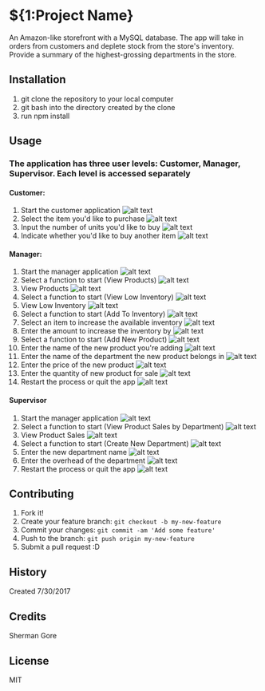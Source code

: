 # ${1:Project Name}
An Amazon-like storefront with a MySQL database.  The app will take in orders from customers and deplete stock from the store's inventory.  Provide a summary of the highest-grossing departments in the store.
## Installation
1) git clone the repository to your local computer
2) git bash into the directory created by the clone
3) run npm install

## Usage
### The application has three user levels: Customer, Manager, Supervisor.  Each level is accessed separately
#### Customer:
1) Start the customer application
![alt text](https://s3.amazonaws.com/bamazon-screenshots/Customer_1.PNG "Starting the customer app")
2) Select the item you'd like to purchase
![alt text](https://s3.amazonaws.com/bamazon-screenshots/Customer_2.PNG "Select an item")
3) Input the number of units you'd like to buy
![alt text](https://s3.amazonaws.com/bamazon-screenshots/Customer_3.PNG "Select the quantity")
4) Indicate whether you'd like to buy another item
![alt text](https://s3.amazonaws.com/bamazon-screenshots/Customer_4.PNG "Buy another?")

#### Manager:
1) Start the manager application
![alt text](https://s3.amazonaws.com/bamazon-screenshots/Manager_1a.PNG "Starting the manager app")
2) Select a function to start (View Products)
![alt text](https://s3.amazonaws.com/bamazon-screenshots/Manager_1.PNG "Select a function (view products)")
3) View Products
![alt text](https://s3.amazonaws.com/bamazon-screenshots/Manager_2.PNG "View products")
4) Select a function to start (View Low Inventory)
![alt text](https://s3.amazonaws.com/bamazon-screenshots/Manager_3.png "Select a function (view low inventory)")
5) View Low Inventory
![alt text](https://s3.amazonaws.com/bamazon-screenshots/Manager_4.png "View low inventory")
6) Select a function to start (Add To Inventory)
![alt text](https://s3.amazonaws.com/bamazon-screenshots/Manager_5.png "Select a function (add to inventory)")
7) Select an item to increase the available inventory
![alt text](https://s3.amazonaws.com/bamazon-screenshots/Manager_6.png "Select an item")
8) Enter the amount to increase the inventory by
![alt text](https://s3.amazonaws.com/bamazon-screenshots/Manager_7.png "Enter an amount")
9) Select a function to start (Add New Product)
![alt text](https://s3.amazonaws.com/bamazon-screenshots/Manager_8.png "Select a function (add new product)")
10) Enter the name of the new product you're adding
![alt text](https://s3.amazonaws.com/bamazon-screenshots/Manager_9.png "Enter product name")
11) Enter the name of the department the new product belongs in
![alt text](https://s3.amazonaws.com/bamazon-screenshots/Manager_10.png "Enter department name")
12) Enter the price of the new product
![alt text](https://s3.amazonaws.com/bamazon-screenshots/Manager_11.png "Enter the price")
13) Enter the quantity of new product for sale
![alt text](https://s3.amazonaws.com/bamazon-screenshots/Manager_12.png "Enter the quantity")
14) Restart the process or quit the app
![alt text](https://s3.amazonaws.com/bamazon-screenshots/Manager_13.png "Restart or quit")

#### Supervisor
1) Start the manager application
![alt text](https://s3.amazonaws.com/bamazon-screenshots/Supervisor_1.PNG "Starting the supervisor app")
2) Select a function to start (View Product Sales by Department)
![alt text](https://s3.amazonaws.com/bamazon-screenshots/Supervisor_2.PNG "View product sales")
3) View Product Sales
![alt text](https://s3.amazonaws.com/bamazon-screenshots/Supervisor_3.PNG "View results")
4) Select a function to start (Create New Department)
![alt text](https://s3.amazonaws.com/bamazon-screenshots/Supervisor_4.PNG "Create new department")
5) Enter the new department name
![alt text](https://s3.amazonaws.com/bamazon-screenshots/Supervisor_6.PNG "Enter name")
6) Enter the overhead of the department
![alt text](https://s3.amazonaws.com/bamazon-screenshots/Supervisor_7.PNG "Enter overhead amount")
7) Restart the process or quit the app
![alt text](https://s3.amazonaws.com/bamazon-screenshots/Supervisor_8.png "Restart or quit")





## Contributing
1. Fork it!
2. Create your feature branch: `git checkout -b my-new-feature`
3. Commit your changes: `git commit -am 'Add some feature'`
4. Push to the branch: `git push origin my-new-feature`
5. Submit a pull request :D

## History
Created 7/30/2017

## Credits
Sherman Gore

## License
MIT